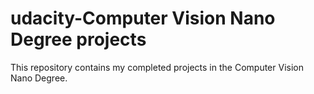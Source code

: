 # udacity-Computer Vision Nano Degree projects
This repository contains my completed projects in the Computer Vision Nano Degree.
